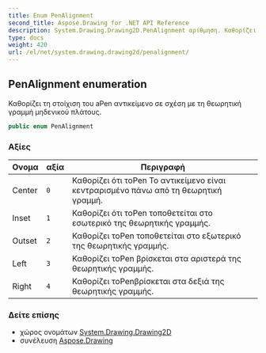 ```yaml
---
title: Enum PenAlignment
second_title: Aspose.Drawing for .NET API Reference
description: System.Drawing.Drawing2D.PenAlignment αρίθμηση. Καθορίζει τη στοίχιση του aPen αντικείμενο σε σχέση με τη θεωρητική γραμμή μηδενικού πλάτους.
type: docs
weight: 420
url: /el/net/system.drawing.drawing2d/penalignment/
---
```

## PenAlignment enumeration

Καθορίζει τη στοίχιση του aPen αντικείμενο σε σχέση με τη θεωρητική γραμμή μηδενικού πλάτους.

```csharp
public enum PenAlignment
```

### Αξίες

| Ονομα | αξία | Περιγραφή |
| --- | --- | --- |
| Center | `0` | Καθορίζει ότι τοPen Το αντικείμενο είναι κεντραρισμένο πάνω από τη θεωρητική γραμμή. |
| Inset | `1` | Καθορίζει ότι τοPen τοποθετείται στο εσωτερικό της θεωρητικής γραμμής. |
| Outset | `2` | Καθορίζει τοPen τοποθετείται στο εξωτερικό της θεωρητικής γραμμής. |
| Left | `3` | Καθορίζει τοPen βρίσκεται στα αριστερά της θεωρητικής γραμμής. |
| Right | `4` | Καθορίζει τοPenβρίσκεται στα δεξιά της θεωρητικής γραμμής. |

### Δείτε επίσης

* χώρος ονομάτων [System.Drawing.Drawing2D](../../system.drawing.drawing2d/)
* συνέλευση [Aspose.Drawing](../../)


